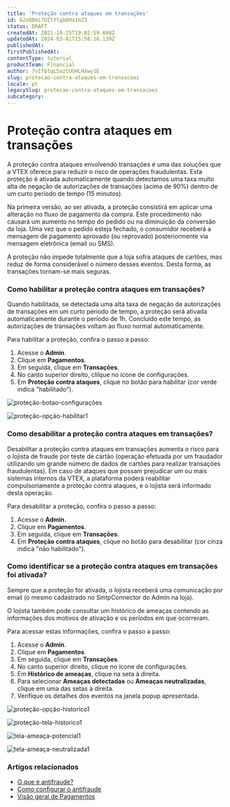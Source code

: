 ```yaml
---
title: 'Proteção contra ataques em transações'
id: 62oQBmi7UZlYlgb0Ha1hZ3
status: DRAFT
createdAt: 2021-10-25T19:02:59.690Z
updatedAt: 2024-03-01T15:58:16.139Z
publishedAt: 
firstPublishedAt: 
contentType: tutorial
productTeam: Financial
author: 7vIfbtqL5oztUGHLHXwy1E
slug: protecao-contra-ataques-em-transacoes
locale: pt
legacySlug: protecao-contra-ataques-em-transacoes
subcategory: 
---
```


# Proteção contra ataques em transações

A proteção contra ataques envolvendo transações é uma das soluções que a VTEX oferece para reduzir o risco de operações fraudulentas. Esta proteção é ativada automaticamente quando detectamos uma taxa muito alta de negação de autorizações de transações (acima de 90%) dentro de um curto período de tempo (15 minutos).

Na primeira versão, ao ser ativada, a proteção consistirá em aplicar uma alteração no fluxo de pagamento da compra. Este procedimento não causará um aumento no tempo do pedido ou na diminuição da conversão da loja. Uma vez que o pedido esteja fechado, o consumidor receberá a mensagem de pagamento aprovado (ou reprovado) posteriormente via mensagem eletrônica (email ou SMS).

<div class = "alert alert-info"> A proteção não impede totalmente que a loja sofra ataques de cartões, mas reduz de forma considerável o número desses eventos. Desta forma, as transações tornam-se mais seguras.
</div>

### Como habilitar a proteção contra ataques em transações?

Quando habilitada, se detectada uma alta taxa de negação de autorizações de transações em um curto período de tempo, a proteção será ativada automaticamente durante o período de 1h. Concluído este tempo, as autorizações de transações voltam ao fluxo normal automaticamente. 

Para habilitar a proteção, confira o passo a passo:

1. Acesse o __Admin__.
2. Clique em __Pagamentos__.
3. Em seguida, clique em __Transações__.
4. No canto superior direito, clilque no ícone de configurações.
5. Em __Proteção contra ataques__, clique no botão para habilitar (cor verde indica "habilitado").

![proteção-botao-configurações](https://images.ctfassets.net/alneenqid6w5/1jhGP8FOgMtkEp0O8AqOnX/c36c317b8cd30966cd76901c897219f3/prote____o-botao-configura____es.png)

![proteção-opção-habilitar1](https://images.ctfassets.net/alneenqid6w5/kk96NiBFAUzzuv23FbQeu/7f4c2e67f22c7aaa2886f9850a3fcc03/prote____o-op____o-habilitar1.png)

### Como desabilitar a proteção contra ataques em transações?

<div class = "alert alert-danger"> Desabilitar a proteção contra ataques em transações aumenta o risco para o lojista de fraude por teste de cartão (operação efetuada por um fraudador utilizando um grande número de dados de cartões para realizar transações fraudulentas). Em caso de ataques que possam prejudicar um ou mais sistemas internos da VTEX, a plataforma poderá reabilitar compulsoriamente a proteção contra ataques, e o lojista será informado desta operação.
</div>

Para desabilitar a proteção, confira o passo a passo:

1. Acesse o __Admin__.
2. Clique em __Pagamentos__.
3. Em seguida, clique em __Transações__.
4. Em __Proteção contra ataques__, clique no botão para desabilitar (cor cinza indica "não habilitado").

### Como identificar se a proteção contra ataques em transações foi ativada?

Sempre que a proteção for ativada, o lojista receberá uma comunicação por email (o mesmo cadastrado no SmtpConnector do Admin na loja).

O lojista também pode consultar um histórico de ameaças contendo as informações dos motivos de ativação e os períodos em que ocorreram. 

Para acessar estas informações, confira o passo a passo:

1. Acesse o __Admin__.
2. Clique em __Pagamentos__.
3. Em seguida, clique em __Transações__.
4. No canto superior direito, clique no ícone de configurações.
5. Em __Histórico de ameaças__, clique na seta à direita.
6. Para selecionar __Ameaças detectadas__ ou __Ameaças neutralizadas__, clique em uma das setas à direita.
7. Verifique os detalhes dos eventos na janela popup apresentada.

![proteção-opção-historico1](https://images.ctfassets.net/alneenqid6w5/19hGY1Jjv5DOBXABIxCnxd/43d9eb3c6c754576e2879fbc9c5f62bc/prote____o-op____o-historico1.png)

![proteção-tela-historico1](https://images.ctfassets.net/alneenqid6w5/6p6N8EV2PnhzbnxFUkOWda/bec651a71aa79f2374426afefe8cdf23/prote____o-tela-historico1.png)

![tela-ameaça-potencial1](https://images.ctfassets.net/alneenqid6w5/4l9WCe1f7yYN9Gx0sczBXK/40dddb9cb38a2b415a57c262fc61faa0/tela-amea__a-potencial1.png)

![tela-ameaça-neutralizada1](https://images.ctfassets.net/alneenqid6w5/68JvVENRbcGGOcBFXno54/fe85365340965f6d7927f2d6525d27a2/tela-amea__a-neutralizada1.png)

### Artigos relacionados

- [O que é antifraude?](https://help.vtex.com/pt/tutorial/o-que-e-antifraude)
- [Como configurar o antifraude](https://help.vtex.com/pt/tutorial/como-configurar-antifraude)
- [Visão geral de Pagamentos](https://help.vtex.com/pt/tutorial/pci-gateway-visao-geral)

